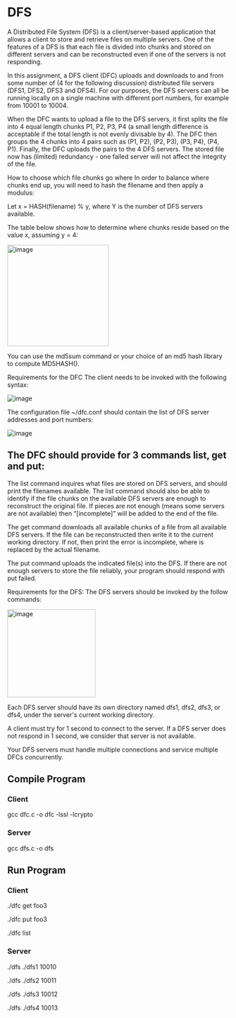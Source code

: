 # DFS
A Distributed File System (DFS) is a client/server-based application that allows a client to store and retrieve files on multiple servers.  One of the features of a DFS is that each file is divided into chunks and stored on different servers and can be reconstructed even if one of the servers is not responding.

In this assignment, a DFS client (DFC) uploads and downloads to and from some number of (4 for the following discussion) distributed file servers (DFS1, DFS2, DFS3 and DFS4).  For our purposes, the DFS servers can all be running locally on a single machine with different port numbers, for example from 10001 to 10004.

When the DFC wants to upload a file to the DFS servers, it first splits the file into 4 equal length chunks P1, P2, P3, P4 (a small length difference is acceptable if the total length is not evenly divisable by 4).  The DFC then groups the 4 chunks into 4 pairs such as (P1, P2), (P2, P3), (P3, P4), (P4, P1).  Finally, the DFC uploads the pairs to the 4 DFS servers.  The stored file now has (limited) redundancy - one failed server will not affect the integrity of the file.

 

How to choose which file chunks go where
In order to balance where chunks end up, you will need to hash the filename and then apply a modulus:

Let x = HASH(filename) % y, where Y is the number of DFS servers available.

The table below shows how to determine where chunks reside based on the value x, assuming y = 4:

<img width="230" alt="image" src="https://github.com/gehna-anand/DFS/assets/147139177/e8b27a2d-8fba-4e83-9b83-657c7930bd31">

You can use the md5sum command or your choice of an md5 hash library to compute MD5HASH().


Requirements for the DFC
The client needs to be invoked with the following syntax:

![image](https://github.com/gehna-anand/DFS/assets/147139177/33ff70a1-5dc3-4ab5-9e6e-5420ab2edcbf)

The configuration file ~/dfc.conf should contain the list of DFS server addresses and port numbers:

![image](https://github.com/gehna-anand/DFS/assets/147139177/16f8a9e3-2877-4227-bc05-e0efa46bebd1)

## The DFC should provide for 3 commands list, get and put:

The list command inquires what files are stored on DFS servers, and should print the filenames available.  The list command should also be able to identify if the file chunks on the available DFS servers are enough to reconstruct the original file.  If pieces are not enough (means some servers are not available) then “[incomplete]” will be added to the end of the file.

The get command downloads all available chunks of a file from all available DFS servers.  If the file can be reconstructed then write it to the current working directory.  If not, then print the error <filename> is incomplete, where <filename> is replaced by the actual filename.

The put command uploads the indicated file(s) into the DFS.  If there are not enough servers to store the file reliably, your program should respond with <filename> put failed.


Requirements for the DFS:
The DFS servers should be invoked by the follow commands:

<img width="200" alt="image" src="https://github.com/gehna-anand/DFS/assets/147139177/26c70f54-f180-4ed3-841a-dc46cd6238b3">

Each DFS server should have its own directory named dfs1, dfs2, dfs3, or dfs4, under the server's current working directory.

A client must try for 1 second to connect to the server. If a DFS server does not respond in 1 second, we consider that server is not available.

Your DFS servers must handle multiple connections and service multiple DFCs concurrently.

## Compile Program
### Client
gcc dfc.c -o dfc -lssl -lcrypto

### Server
gcc dfs.c -o dfs

## Run Program
### Client
./dfc get foo3

./dfc put foo3

./dfc list

### Server
./dfs ./dfs1 10010 

./dfs ./dfs2 10011

./dfs ./dfs3 10012

./dfs ./dfs4 10013



